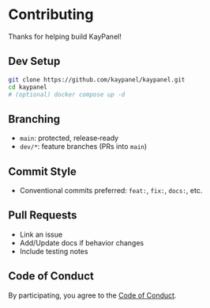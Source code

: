 # Contributing

Thanks for helping build KayPanel!

## Dev Setup
```bash
git clone https://github.com/kaypanel/kaypanel.git
cd kaypanel
# (optional) docker compose up -d
```

## Branching
- `main`: protected, release‑ready
- `dev/*`: feature branches (PRs into `main`)

## Commit Style
- Conventional commits preferred: `feat:`, `fix:`, `docs:`, etc.

## Pull Requests
- Link an issue
- Add/Update docs if behavior changes
- Include testing notes

## Code of Conduct
By participating, you agree to the [Code of Conduct](./CODE_OF_CONDUCT.md).
